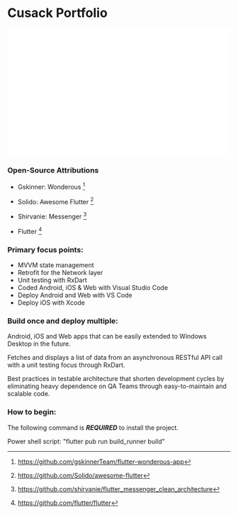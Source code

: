 # Cusack Portfolio

![Demo Animation](https://github.com/jmcusac/CuSoft-Flutter-Portfolio/blob/main/graphics/Flutter-Animation.gif?raw=true)
  
### Open-Source Attributions

* Gskinner: Wonderous [^1]
  
[^1]: https://github.com/gskinnerTeam/flutter-wonderous-app

* Solido: Awesome Flutter [^2]
  
[^2]: https://github.com/Solido/awesome-flutter

* Shirvanie: Messenger [^3]
  
[^3]: https://github.com/shirvanie/flutter_messenger_clean_architecture
  
* Flutter [^4]
  
[^4]: https://github.com/flutter/flutter

### Primary focus points:

* MVVM state management
* Retrofit for the Network layer
* Unit testing with RxDart
* Coded Android, iOS & Web with Visual Studio Code
* Deploy Android and Web with VS Code 
* Deploy iOS with Xcode
  
### Build once and deploy multiple:

Android, iOS and Web apps that can be easily extended to Windows Desktop in the future.

Fetches and displays a list of data from an asynchronous RESTful API call with a unit testing focus through RxDart.

Best practices in testable architecture that shorten development cycles by eliminating heavy dependence on QA Teams through easy-to-maintain and scalable code.

### How to begin:

The following command is **_REQUIRED_** to install the project.

Power shell script: "flutter pub run build_runner build"
